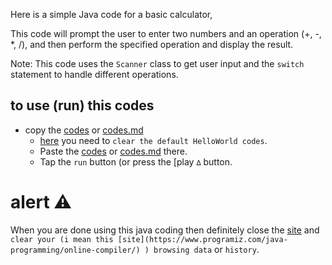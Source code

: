 Here is a simple Java code for a basic calculator,

This code will prompt the user to enter two numbers and an operation (+, -, *, /), and then perform the specified operation and display the result.

Note: This code uses the `Scanner` class to get user input and the `switch` statement to handle different operations.

## to use (run) this codes
- copy the [codes](Calculator.java) or [codes.md](Calculator.md)
  - [here](https://www.programiz.com/java-programming/online-compiler/)  you need to `clear the default HelloWorld codes`.
  - Paste the [codes](Calculator.java) or [codes.md](Calculator.md) there.
  - Tap the `run` button (or press the [play `∆` button.

# alert ⚠️ 
When you are done using this java coding then definitely close the [site](https://www.programiz.com/java-programming/online-compiler/) and `clear your (i mean this [site](https://www.programiz.com/java-programming/online-compiler/) ) browsing data` or `history`.
